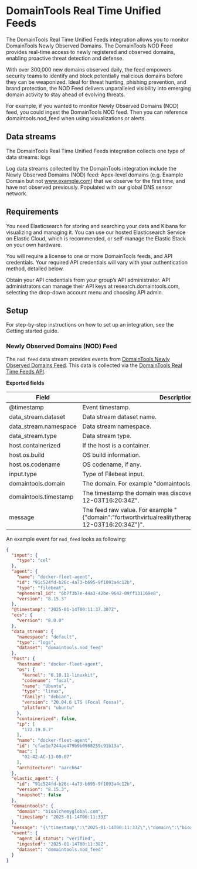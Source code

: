 # DomainTools Real Time Unified Feeds

The DomainTools Real Time Unified Feeds integration allows you to monitor DomainTools Newly Observed Domains. 
The DomainTools NOD Feed provides real-time access to newly registered and observed domains, enabling proactive threat detection and defense. 

With over 300,000 new domains observed daily, the feed empowers security teams to identify and block potentially malicious domains before they can be weaponized. 
Ideal for threat hunting, phishing prevention, and brand protection, the NOD Feed delivers unparalleled visibility into emerging domain activity to stay ahead of evolving threats.

For example, if you wanted to monitor Newly Observed Domains (NOD) feed, you could ingest the DomainTools NOD feed. 
Then you can reference domaintools.nod_feed when using visualizations or alerts.

## Data streams

The DomainTools Real Time Unified Feeds integration collects one type of data streams: logs

Log data streams collected by the DomainTools integration include the Newly Observed Domains (NOD) feed: Apex-level domains (e.g. Example Domain  but not www.example.com) that we observe for the first time, and have not observed previously. 
Populated with our global DNS sensor network.

## Requirements

You need Elasticsearch for storing and searching your data and Kibana for visualizing and managing it. 
You can use our hosted Elasticsearch Service on Elastic Cloud, which is recommended, or self-manage the Elastic Stack on your own hardware.

You will require a license to one or more DomainTools feeds, and API credentials. 
Your required API credentials will vary with your authentication method, detailed below. 

Obtain your API credentials from your group’s API administrator. 
API administrators can manage their API keys at research.domaintools.com, selecting the drop-down account menu and choosing API admin.

## Setup

For step-by-step instructions on how to set up an integration, see the Getting started guide.

### Newly Observed Domains (NOD) Feed 

The `nod_feed` data stream provides events from [DomainTools Newly Observed Domains Feed](https://www.domaintools.com/products/threat-intelligence-feeds/).
This data is collected via the [DomainTools Real Time Feeds API](https://docs.domaintools.com/feeds/realtime/).

**Exported fields**

| Field                 | Description                                                                  | Type             |
|-----------------------|------------------------------------------------------------------------------|------------------|
| @timestamp            | Event timestamp.                                                             | date             |
| data_stream.dataset   | Data stream dataset name.                                                    | constant_keyword |
| data_stream.namespace | Data stream namespace.                                                       | constant_keyword |
| data_stream.type      | Data stream type.                                                            | constant_keyword |
| host.containerized    | If the host is a container.                                                  | boolean          |
| host.os.build         | OS build information.                                                        | keyword          |
| host.os.codename      | OS codename, if any.                                                         | keyword          |
| input.type            | Type of Filebeat input.                                                      | keyword          |
| domaintools.domain    | The domain. For example "domaintools.com".                                   | keyword          |
| domaintools.timestamp | The timestamp the domain was discovered. For example "2024-12-03T16:20:34Z". | date             |
| message               | The feed raw value. For example "{\"domain\":\"fortworthvirtualrealitytherapy.info\",\"timestamp\":\"2024-12-03T16:20:34Z\"}".                      | keyword          |

An example event for `nod_feed` looks as following:

```json
{
  "input": {
    "type": "cel"
  },
  "agent": {
    "name": "docker-fleet-agent",
    "id": "91c524fd-b26c-4a73-b695-9f1093a4c12b",
    "type": "filebeat",
    "ephemeral_id": "6b7f3b7e-44a3-42be-9642-09ff131169e8",
    "version": "8.15.3"
  },
  "@timestamp": "2025-01-14T00:11:37.307Z",
  "ecs": {
    "version": "8.0.0"
  },
  "data_stream": {
    "namespace": "default",
    "type": "logs",
    "dataset": "domaintools.nod_feed"
  },
  "host": {
    "hostname": "docker-fleet-agent",
    "os": {
      "kernel": "6.10.11-linuxkit",
      "codename": "focal",
      "name": "Ubuntu",
      "type": "linux",
      "family": "debian",
      "version": "20.04.6 LTS (Focal Fossa)",
      "platform": "ubuntu"
    },
    "containerized": false,
    "ip": [
      "172.19.0.7"
    ],
    "name": "docker-fleet-agent",
    "id": "cfae1e7244ae479b9b0968259c91b13a",
    "mac": [
      "02-42-AC-13-00-07"
    ],
    "architecture": "aarch64"
  },
  "elastic_agent": {
    "id": "91c524fd-b26c-4a73-b695-9f1093a4c12b",
    "version": "8.15.3",
    "snapshot": false
  },
  "domaintools": {
    "domain": "bioalchemyglobal.com",
    "timestamp": "2025-01-14T00:11:33Z"
  },
  "message": "{\"timestamp\":\"2025-01-14T00:11:33Z\",\"domain\":\"bioalchemyglobal.com\"}",
  "event": {
    "agent_id_status": "verified",
    "ingested": "2025-01-14T00:11:38Z",
    "dataset": "domaintools.nod_feed"
  }
}
```

